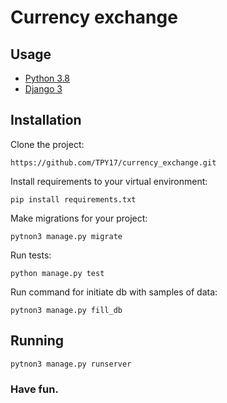 # Currency exchange

## Usage
- [Python 3.8](https://www.python.org/)
- [Django 3](https://www.djangoproject.com/)

## Installation
Clone the project:
```
https://github.com/TPY17/currency_exchange.git
```
Install requirements to your virtual environment:
```
pip install requirements.txt
```
Make migrations for your project:
```
pytnon3 manage.py migrate
```
Run tests:
```
python manage.py test
```
Run command for initiate db with samples of data:
```
pytnon3 manage.py fill_db
```
## Running
```
pytnon3 manage.py runserver
```
### Have fun.
